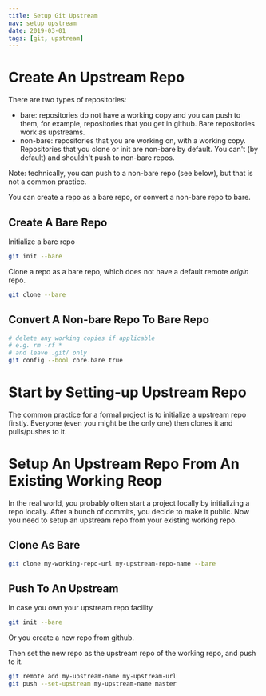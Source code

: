 ```yaml
---
title: Setup Git Upstream
nav: setup upstream
date: 2019-03-01
tags: [git, upstream]
---
```



# Create An Upstream Repo

There are two types of repositories:

* bare: repositories do not have a working copy and you can push to them, for example, repositories that you get in github. Bare repositories work as upstreams.
* non-bare: repositories that you are working on, with a working copy. Repositories that you clone or init are non-bare by default. You can't (by default) and shouldn't push to non-bare repos.

Note: technically, you can push to a non-bare repo (see below), but that is not a common practice.

You can create a repo as a bare repo, or convert a non-bare repo to bare.

## Create A Bare Repo
Initialize a bare repo

```bash
git init --bare
```

Clone a repo as a bare repo, which does not have a default remote _origin_ repo.
```bash
git clone --bare
```

## Convert A Non-bare Repo To Bare Repo
```bash
# delete any working copies if applicable
# e.g. rm -rf *
# and leave .git/ only
git config --bool core.bare true
```

# Start by Setting-up Upstream Repo
The common practice for a formal project is to initialize a upstream repo firstly.
Everyone (even you might be the only one) then clones it and pulls/pushes to it.

# Setup An Upstream Repo From An Existing Working Reop
In the real world, you probably often start a project locally by initializing a repo locally. After a bunch of commits, you decide to make it public. Now you need to setup an upstream repo from your existing working repo.

## Clone As Bare
```bash
git clone my-working-repo-url my-upstream-repo-name --bare
```

## Push To An Upstream
In case you own your upstream repo facility
```bash
git init --bare
```
Or you create a new repo from github.

Then set the new repo as the upstream repo of the working repo, and push to it.
```bash
git remote add my-upstream-name my-upstream-url
git push --set-upstream my-upstream-name master
```
